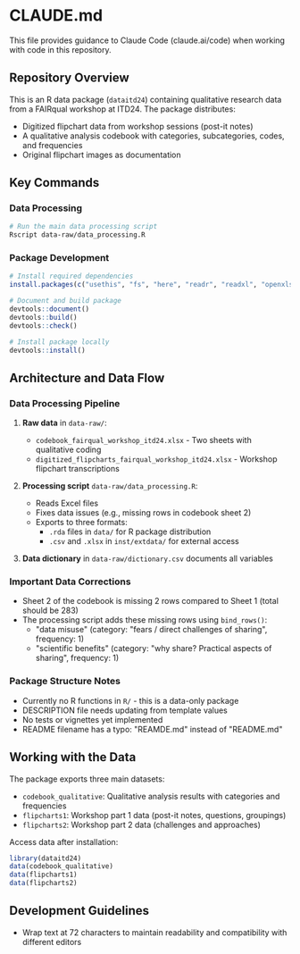 # CLAUDE.md

This file provides guidance to Claude Code (claude.ai/code) when working with code in this repository.

## Repository Overview

This is an R data package (`dataitd24`) containing qualitative research data from a FAIRqual workshop at ITD24. The package distributes:
- Digitized flipchart data from workshop sessions (post-it notes)
- A qualitative analysis codebook with categories, subcategories, codes, and frequencies
- Original flipchart images as documentation

## Key Commands

### Data Processing
```bash
# Run the main data processing script
Rscript data-raw/data_processing.R
```

### Package Development
```r
# Install required dependencies
install.packages(c("usethis", "fs", "here", "readr", "readxl", "openxlsx", "dplyr"))

# Document and build package
devtools::document()
devtools::build()
devtools::check()

# Install package locally
devtools::install()
```

## Architecture and Data Flow

### Data Processing Pipeline
1. **Raw data** in `data-raw/`:
   - `codebook_fairqual_workshop_itd24.xlsx` - Two sheets with qualitative coding
   - `digitized_flipcharts_fairqual_workshop_itd24.xlsx` - Workshop flipchart transcriptions
   
2. **Processing script** `data-raw/data_processing.R`:
   - Reads Excel files
   - Fixes data issues (e.g., missing rows in codebook sheet 2)
   - Exports to three formats:
     - `.rda` files in `data/` for R package distribution
     - `.csv` and `.xlsx` in `inst/extdata/` for external access

3. **Data dictionary** in `data-raw/dictionary.csv` documents all variables

### Important Data Corrections
- Sheet 2 of the codebook is missing 2 rows compared to Sheet 1 (total should be 283)
- The processing script adds these missing rows using `bind_rows()`:
  - "data misuse" (category: "fears / direct challenges of sharing", frequency: 1)
  - "scientific benefits" (category: "why share? Practical aspects of sharing", frequency: 1)

### Package Structure Notes
- Currently no R functions in `R/` - this is a data-only package
- DESCRIPTION file needs updating from template values
- No tests or vignettes yet implemented
- README filename has a typo: "REAMDE.md" instead of "README.md"

## Working with the Data

The package exports three main datasets:
- `codebook_qualitative`: Qualitative analysis results with categories and frequencies
- `flipcharts1`: Workshop part 1 data (post-it notes, questions, groupings)
- `flipcharts2`: Workshop part 2 data (challenges and approaches)

Access data after installation:
```r
library(dataitd24)
data(codebook_qualitative)
data(flipcharts1)
data(flipcharts2)
```

## Development Guidelines

- Wrap text at 72 characters to maintain readability and compatibility with different editors
